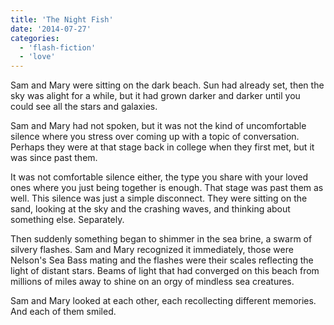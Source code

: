 ```yaml
---
title: 'The Night Fish'
date: '2014-07-27'
categories:
  - 'flash-fiction'
  - 'love'
---
```


Sam and Mary were sitting on the dark beach. Sun had already set, then the sky
was alight for a while, but it had grown darker and darker until you could see
all the stars and galaxies.

<!-- truncate -->


Sam and Mary had not spoken, but it was not the kind of uncomfortable silence
where you stress over coming up with a topic of conversation. Perhaps they were
at that stage back in college when they first met, but it was since past them.

It was not comfortable silence either, the type you share with your loved ones
where you just being together is enough. That stage was past them as well. This
silence was just a simple disconnect. They were sitting on the sand, looking at
the sky and the crashing waves, and thinking about something else. Separately.

Then suddenly something began to shimmer in the sea brine, a swarm of silvery
flashes. Sam and Mary recognized it immediately, those were Nelson's Sea Bass
mating and the flashes were their scales reflecting the light of distant stars.
Beams of light that had converged on this beach from millions of miles away to
shine on an orgy of mindless sea creatures.

Sam and Mary looked at each other, each recollecting different memories. And
each of them smiled.

